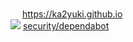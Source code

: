 <img src="https://avatars.githubusercontent.com/u/22783900" width=15 /> https://ka2yuki.github.io  
<img src="https://avatars.githubusercontent.com/in/29110?s=15" /> [security/dependabot](https://github.com/ka2yuki/ka2yuki.github.io/security/dependabot)
